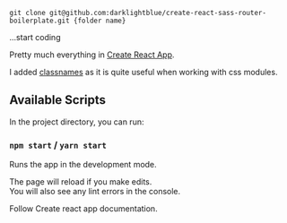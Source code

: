 ```
git clone git@github.com:darklightblue/create-react-sass-router-boilerplate.git {folder name}
```

...start coding


Pretty much everything in [Create React App](https://github.com/facebook/create-react-app).

I added [classnames](https://github.com/JedWatson/classnames) as it is quite useful when working with css modules.

## Available Scripts

In the project directory, you can run:

### `npm start` / `yarn start`

Runs the app in the development mode.<br>

The page will reload if you make edits.<br>
You will also see any lint errors in the console.

Follow Create react app documentation. 
